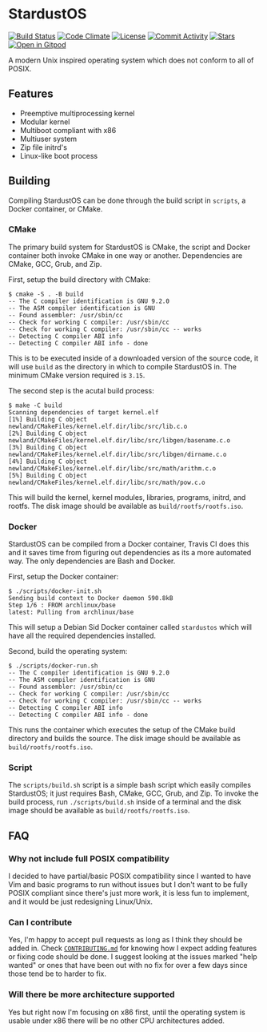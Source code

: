 # StardustOS

[![Build Status](https://img.shields.io/travis/com/RossComputerGuy/stardustos?style=for-the-badge)](https://travis-ci.com/RossComputerGuy/stardustos)
[![Code Climate](https://img.shields.io/codeclimate/coverage/RossComputerGuy/stardustos?style=for-the-badge)](https://codeclimate.com/github/RossComputerGuy/stardustos)
[![License](https://img.shields.io/github/license/RossComputerGuy/stardustos?style=for-the-badge)](https://github.com/RossComputerGuy/stardustos/blob/master/LICENSE)
[![Commit Activity](https://img.shields.io/github/commit-activity/w/RossComputerGuy/stardustos?style=for-the-badge)](https://github.com/RossComputerGuy/stardustos/pulse)
[![Stars](https://img.shields.io/github/stars/RossComputerGuy/stardustos?style=for-the-badge)](https://github.com/RossComputerGuy/stardustos/stargazers)
[![Open in Gitpod](https://gitpod.io/button/open-in-gitpod.svg)](https://gitpod.io/#https://github.com/RossComputerGuy/stardustos)

A modern Unix inspired operating system which does not conform to all of POSIX.

## Features

* Preemptive multiprocessing kernel
* Modular kernel
* Multiboot compliant with x86
* Multiuser system
* Zip file initrd's
* Linux-like boot process

## Building

Compiling StardustOS can be done through the build script in `scripts`,
a Docker container, or CMake.

### CMake

The primary build system for StardustOS is CMake,
the script and Docker container both invoke CMake in one way or another.
Dependencies are CMake, GCC, Grub, and Zip.

First, setup the build directory with CMake:

```
$ cmake -S . -B build
-- The C compiler identification is GNU 9.2.0
-- The ASM compiler identification is GNU
-- Found assembler: /usr/sbin/cc
-- Check for working C compiler: /usr/sbin/cc
-- Check for working C compiler: /usr/sbin/cc -- works
-- Detecting C compiler ABI info
-- Detecting C compiler ABI info - done
```

This is to be executed inside of a downloaded version of the source code,
it will use `build` as the directory in which to compile StardustOS in.
The minimum CMake version required is `3.15`.

The second step is the acutal build process:

```
$ make -C build
Scanning dependencies of target kernel.elf
[1%] Building C object newland/CMakeFiles/kernel.elf.dir/libc/src/lib.c.o
[2%] Building C object newland/CMakeFiles/kernel.elf.dir/libc/src/libgen/basename.c.o
[3%] Building C object newland/CMakeFiles/kernel.elf.dir/libc/src/libgen/dirname.c.o
[4%] Building C object newland/CMakeFiles/kernel.elf.dir/libc/src/math/arithm.c.o
[5%] Building C object newland/CMakeFiles/kernel.elf.dir/libc/src/math/pow.c.o
```

This will build the kernel, kernel modules, libraries, programs, initrd,
and rootfs. The disk image should be available as `build/rootfs/rootfs.iso`.

### Docker

StardustOS can be compiled from a Docker container, Travis CI does this and
it saves time from figuring out dependencies as its a more automated way.
The only dependencies are Bash and Docker.

First, setup the Docker container:

```
$ ./scripts/docker-init.sh
Sending build context to Docker daemon 590.8kB
Step 1/6 : FROM archlinux/base
latest: Pulling from archlinux/base
```

This will setup a Debian Sid Docker container called `stardustos`
which will have all the required dependencies installed.

Second, build the operating system:

```
$ ./scripts/docker-run.sh
-- The C compiler identification is GNU 9.2.0
-- The ASM compiler identification is GNU
-- Found assembler: /usr/sbin/cc
-- Check for working C compiler: /usr/sbin/cc
-- Check for working C compiler: /usr/sbin/cc -- works
-- Detecting C compiler ABI info
-- Detecting C compiler ABI info - done
```

This runs the container which executes the setup of the CMake build directory
and builds the source. The disk image should be available as `build/rootfs/rootfs.iso`.

### Script

The `scripts/build.sh` script is a simple bash script which easily compiles
StardustOS; it just requires Bash, CMake, GCC, Grub, and Zip.
To invoke the build process, run `./scripts/build.sh` inside of a terminal
and the disk image should be available as `build/rootfs/rootfs.iso`.

## FAQ

### Why not include full POSIX compatibility

I decided to have partial/basic POSIX compatibility since
I wanted to have Vim and basic programs to run without issues
but I don't want to be fully POSIX compliant since there's just more work,
it is less fun to implement, and it would be just redesigning Linux/Unix.

### Can I contribute

Yes, I'm happy to accept pull requests as long as I think they
should be added in.
Check [`CONTRIBUTING.md`][contrib] for knowing how I expect adding features or
fixing code should be done. I suggest looking at the issues marked
"help wanted" or ones that have been out with no fix for over a few days
since those tend be to harder to fix.

[contrib]: https://github.com/RossComputerGuy/stardustos/blob/master/CONTRIBUTING.md

### Will there be more architecture supported

Yes but right now I'm focusing on x86 first, until the operating system
is usable under x86 there will be no other CPU architectures added.
